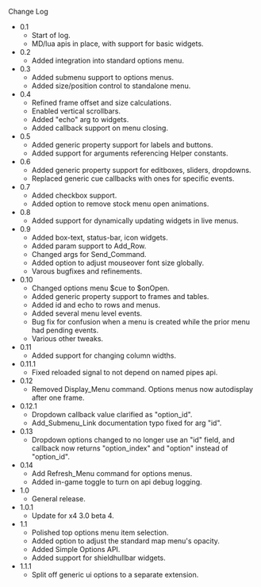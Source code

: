 
Change Log

* 0.1
  - Start of log.
  - MD/lua apis in place, with support for basic widgets.
* 0.2
  - Added integration into standard options menu.
* 0.3
  - Added submenu support to options menus.
  - Added size/position control to standalone menu.
* 0.4
  - Refined frame offset and size calculations.
  - Enabled vertical scrollbars.
  - Added "echo" arg to widgets.
  - Added callback support on menu closing.
* 0.5
  - Added generic property support for labels and buttons.
  - Added support for arguments referencing Helper constants.
* 0.6
  - Added generic property support for editboxes, sliders, dropdowns.
  - Replaced generic cue callbacks with ones for specific events.
* 0.7
  - Added checkbox support.
  - Added option to remove stock menu open animations.
* 0.8
  - Added support for dynamically updating widgets in live menus.
* 0.9
  - Added box-text, status-bar, icon widgets.
  - Added param support to Add_Row.
  - Changed args for Send_Command.
  - Added option to adjust mouseover font size globally.
  - Varous bugfixes and refinements.
* 0.10
  - Changed options menu $cue to $onOpen.
  - Added generic property support to frames and tables.
  - Added id and echo to rows and menus.
  - Added several menu level events.
  - Bug fix for confusion when a menu is created while the prior menu had pending events.
  - Various other tweaks.
* 0.11
  - Added support for changing column widths.
* 0.11.1  
  - Fixed reloaded signal to not depend on named pipes api.
* 0.12
  - Removed Display_Menu command. Options menus now autodisplay after one frame.
* 0.12.1
  - Dropdown callback value clarified as "option_id".
  - Add_Submenu_Link documentation typo fixed for arg "id".
* 0.13
  - Dropdown options changed to no longer use an "id" field, and callback now returns "option_index" and "option" instead of "option_id".
* 0.14
  - Add Refresh_Menu command for options menus.
  - Added in-game toggle to turn on api debug logging.
* 1.0
  - General release.
* 1.0.1
  - Update for x4 3.0 beta 4.
* 1.1
  - Polished top options menu item selection.
  - Added option to adjust the standard map menu's opacity.
  - Added Simple Options API.
  - Added support for shieldhullbar widgets.
* 1.1.1
  - Split off generic ui options to a separate extension.
